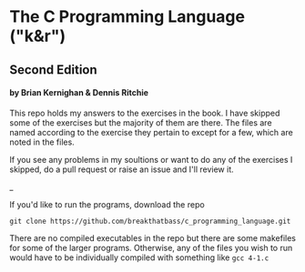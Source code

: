 # The C Programming Language ("k&r") 
## Second Edition
#### by Brian Kernighan & Dennis Ritchie

This repo holds my answers to the exercises in the book. I have skipped some of the exercises but the majority of them are there. The files are named according to the exercise they pertain to except for a few, which are noted in the files.

If you see any problems in my soultions or want to do any of the exercises I skipped, do a pull request or raise an issue and I'll review it. 

_

If you'd like to run the programs, download the repo
```
git clone https://github.com/breakthatbass/c_programming_language.git
```

There are no compiled executables in the repo but there are some makefiles for some of the larger programs. Otherwise, any of the files you wish to run would have to be individually compiled with something like ```gcc 4-1.c```

